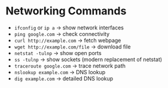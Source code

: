 # Networking Commands

- `ifconfig` or `ip a` → show network interfaces  
- `ping google.com` → check connectivity  
- `curl http://example.com` → fetch webpage  
- `wget http://example.com/file` → download file  
- `netstat -tulnp` → show open ports  
- `ss -tulnp` → show sockets (modern replacement of netstat)  
- `traceroute google.com` → trace network path  
- `nslookup example.com` → DNS lookup  
- `dig example.com` → detailed DNS lookup  

